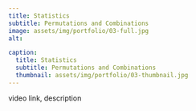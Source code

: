 ```yaml
---
title: Statistics
subtitle: Permutations and Combinations
image: assets/img/portfolio/03-full.jpg
alt: 

caption:
  title: Statistics
  subtitle: Permutations and Combinations
  thumbnail: assets/img/portfolio/03-thumbnail.jpg
---
```

video link, description